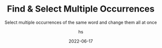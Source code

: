 ---
date: 2022-06-17
title: Find & Select Multiple Occurrences 
technologies: [java]
topics: [refactoring]
author: hs
subtitle: Select multiple occurrences of the same word and change them all at once
thumbnail: ./thumbnail.png
cardThumbnail: ./card.png
shortVideo:
  poster: ./tip.png
  url:  https://youtu.be/WS9L9R6Mgtw
seealso:
  - title: (documentation) IntelliJ IDEA Help - Multiple cursors and selection ranges
    href: https://www.jetbrains.com/help/idea/multicursor.html?#multiple_words
leadin: | 
  Place your caret on the word or text range you want to find and select multiple occurrences of and then use **⌃G** (macOS), **Alt+J** (Windows/Linux) to find and select the next occurrence of the word. This is a case-sensitive search. You can use **⌃⌘G** (macOS), or **Ctrl+Alt+Shift+J** to select all matching words in the document rather than selecting one at a time. You can use **⌃⇧G** (macOS), or **Alt+Shift+J** (Windows/Linux) to remove the selection from the last selected occurrence. To skip an occurrence, use **⌘G** (macOS), **F3** (Windows/Linux) and to go back to the last selected occurrence, use **⇧⌘G** (macOS), or **Shift+F3** (Windows/Linux).
  
---